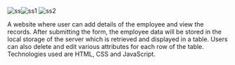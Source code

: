 ![ss](https://user-images.githubusercontent.com/69984375/133000321-ce1bfcaa-9ff0-4657-b50f-20593e4d91fa.PNG)![ss1](https://user-images.githubusercontent.com/69984375/133000324-ec3c2c6f-ebe6-4ef6-a1dc-73f00ef99a90.PNG)
![ss2](https://user-images.githubusercontent.com/69984375/133000326-896ae28d-2ab9-40de-befd-bab4aad5d44f.PNG)

A website where user can add details of the employee and view the records. After submitting the form, the employee data will be stored in the local storage of the server which is retrieved and displayed in a table. Users can also delete and edit various attributes for each row of the table. Technologies used are HTML, CSS and JavaScript.
